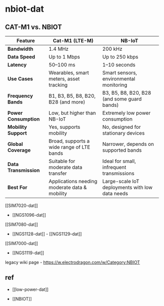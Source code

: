 
# nbiot-dat

## CAT-M1 vs. NBIOT

| Feature               | **Cat-M1 (LTE-M)**                            | **NB-IoT**                                      |
| --------------------- | --------------------------------------------- | ----------------------------------------------- |
| **Bandwidth**         | 1.4 MHz                                       | 200 kHz                                         |
| **Data Speed**        | Up to 1 Mbps                                  | Up to 250 kbps                                  |
| **Latency**           | 50–100 ms                                     | 1–10 seconds                                    |
| **Use Cases**         | Wearables, smart meters, asset tracking       | Smart sensors, environmental monitoring         |
| **Frequency Bands**   | B1, B3, B5, B8, B20, B28 (and more)           | B3, B5, B8, B20, B28 (and some guard bands)     |
| **Power Consumption** | Low, but higher than NB-IoT                   | Extremely low power consumption                 |
| **Mobility Support**  | Yes, supports mobility                        | No, designed for stationary devices             |
| **Global Coverage**   | Broad, supports a wide range of LTE bands     | Narrower, depends on supported bands            |
| **Data Transmission** | Suitable for moderate data transfer           | Ideal for small, infrequent transmissions       |
| **Best For**          | Applications needing moderate data & mobility | Large-scale IoT deployments with low data needs |



[[SIM7020-dat]]

- [[NGS1096-dat]]

[[SIM7080-dat]]

- [[NGS1128-dat]] - [[NGS1129-dat]]

[[SIM7000-dat]]

- [[NGS1119-dat]]


legacy wiki page - https://w.electrodragon.com/w/Category:NBIOT

## ref 

- [[low-power-dat]]

- [[NBIOT]]